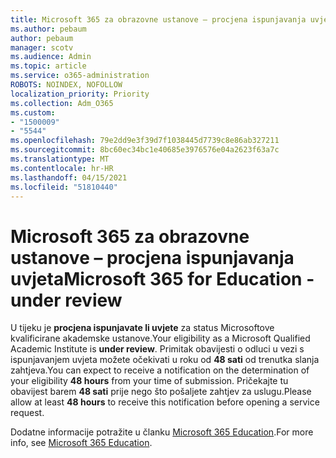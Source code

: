 ```yaml
---
title: Microsoft 365 za obrazovne ustanove – procjena ispunjavanja uvjeta
ms.author: pebaum
author: pebaum
manager: scotv
ms.audience: Admin
ms.topic: article
ms.service: o365-administration
ROBOTS: NOINDEX, NOFOLLOW
localization_priority: Priority
ms.collection: Adm_O365
ms.custom:
- "1500009"
- "5544"
ms.openlocfilehash: 79e2dd9e3f39d7f1038445d7739c8e86ab327211
ms.sourcegitcommit: 8bc60ec34bc1e40685e3976576e04a2623f63a7c
ms.translationtype: MT
ms.contentlocale: hr-HR
ms.lasthandoff: 04/15/2021
ms.locfileid: "51810440"
---
```

# <a name="microsoft-365-for-education---under-review"></a><span data-ttu-id="ab2ce-102">Microsoft 365 za obrazovne ustanove – procjena ispunjavanja uvjeta</span><span class="sxs-lookup"><span data-stu-id="ab2ce-102">Microsoft 365 for Education - under review</span></span>

<span data-ttu-id="ab2ce-103">U tijeku je **procjena ispunjavate li uvjete** za status Microsoftove kvalificirane akademske ustanove.</span><span class="sxs-lookup"><span data-stu-id="ab2ce-103">Your eligibility as a Microsoft Qualified Academic Institute is **under review**.</span></span> <span data-ttu-id="ab2ce-104">Primitak obavijesti o odluci u vezi s ispunjavanjem uvjeta možete očekivati u roku od **48 sati** od trenutka slanja zahtjeva.</span><span class="sxs-lookup"><span data-stu-id="ab2ce-104">You can expect to receive a notification on the determination of your eligibility **48 hours** from your time of submission.</span></span> <span data-ttu-id="ab2ce-105">Pričekajte tu obavijest barem **48 sati** prije nego što pošaljete zahtjev za uslugu.</span><span class="sxs-lookup"><span data-stu-id="ab2ce-105">Please allow at least **48 hours** to receive this notification before opening a service request.</span></span>

<span data-ttu-id="ab2ce-106">Dodatne informacije potražite u članku [Microsoft 365 Education](https://www.microsoft.com/education/buy-license/microsoft365).</span><span class="sxs-lookup"><span data-stu-id="ab2ce-106">For more info, see [Microsoft 365 Education](https://www.microsoft.com/education/buy-license/microsoft365).</span></span>
